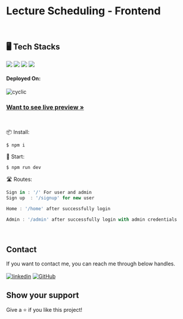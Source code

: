 <h1 align="">Lecture Scheduling - Frontend</h1>
   
<br />

<h2 align="">🖥️ Tech Stacks</h2>


<p align="">
  <img src="https://shields.io/badge/React-27374D?logo=react&style=for-the-badge" >
  <img src = "https://img.shields.io/badge/-HTML5-E34F26?style=for-the-badge&logo=html5&logoColor=white"> 
<img src = "https://img.shields.io/badge/-CSS3-1572B6?style=for-the-badge&logo=css3&logoColor=white">
  <img src="https://img.shields.io/badge/-Node.js-3C873A?style=for-the-badge&logo=Node.js&logoColor=white">
</p>
  
<h4 align="">Deployed On:</h4>
<p align="">
  <img src="https://img.shields.io/badge/netlify-430098?style=for-the-badge&logo=netlify&logoColor=white" alt="cyclic" />
</p>

<h3 align=""><a href="https://zany-teal-pelican-wear.cyclic.app"><strong>Want to see live preview »</strong></a></h3>


<br />


📦 Install:
```sh
$ npm i 
```

🚀 Start: 
```sh
$ npm run dev
```

🛣️ Routes:

```js
Sign in : '/' For user and admin
Sign up  : '/signup' for new user

Home : '/home' after successfully login

Admin : '/admin' after successfully login with admin credentials
```

<br />


## Contact

If you want to contact me, you can reach me through below handles. <br /><br />
[![linkedin](https://img.shields.io/badge/Ashutosh_Pawar-0077B5?style=for-the-badge&logo=linkedin&logoColor=white)](https://www.linkedin.com/in/gurrudev/)
[![GitHub](https://img.shields.io/badge/gurrudev-27374D?style=for-the-badge&logo=Github&logoColor=white)](https://github.com/gurrudev)


## Show your support

Give a ⭐️ if you like this project!
